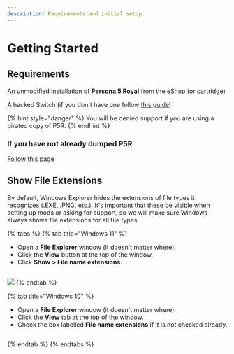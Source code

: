 ```yaml
---
description: Requirements and initial setup.
---
```


# Getting Started

## Requirements

An unmodified installation of [**Persona 5 Royal**](https://www.nintendo.com/store/products/persona-5-royal-switch/) from the eShop (or cartridge)

A hacked Switch (if you don't have one follow [this guide](https://switch.homebrew.guide/))

{% hint style="danger" %}
You will be denied support if you are using a pirated copy of P5R.
{% endhint %}

### If you have not already dumped P5R

[Follow this page](../extras/dumping-the-game.md)

## Show File Extensions

By default, Windows Explorer hides the extensions of file types it recognizes (.EXE, .PNG, etc.). It's important that these be visible when setting up mods or asking for support, so we will make sure Windows always shows file extensions for all file types.

{% tabs %}
{% tab title="Windows 11" %}
* Open a **File Explorer** window (it doesn't matter where).
* Click the **View** button at the top of the window.
* Click **Show > File name extensions**.

<figure><img src="https://58288921-files.gitbook.io/~/files/v0/b/gitbook-x-prod.appspot.com/o/spaces%2F-MfLyHlgiVPp3jfPg3ha%2Fuploads%2FL2U0SEvrdEFgs0SIoLH2%2Fimage.png?alt=media&#x26;token=b301254c-73b9-4411-bba5-06b2b2fb2f4d" alt=""><figcaption></figcaption></figure>

![](broken-reference)
{% endtab %}

{% tab title="Windows 10" %}
* Open a **File Explorer** window (it doesn't matter where).
* Click the **View** tab at the top of the window.
* Check the box labelled **File name extensions** if it is not checked already.

<figure><img src="https://58288921-files.gitbook.io/~/files/v0/b/gitbook-legacy-files/o/assets%2F-MfLyHlgiVPp3jfPg3ha%2F-MfxeCeCZjT6z3e93KE1%2F-MfxeWufzGGKWGCecpxs%2Fimage.png?alt=media&#x26;token=f62cf779-5cf8-4301-ace0-e51ffece9756" alt=""><figcaption></figcaption></figure>
{% endtab %}
{% endtabs %}



